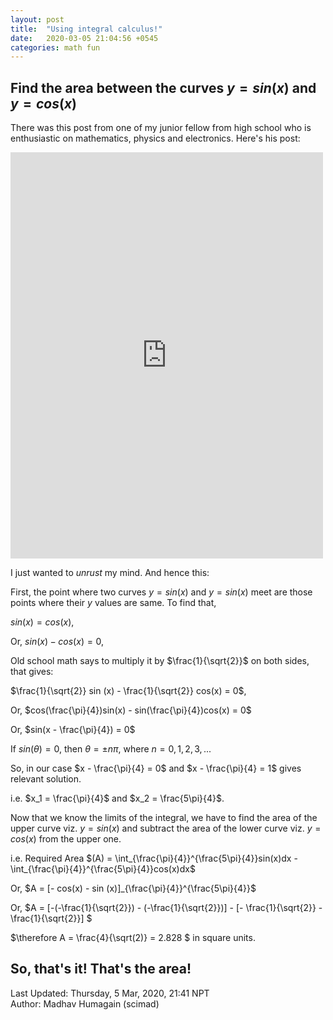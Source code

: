 ```yaml
---
layout: post
title:  "Using integral calculus!"
date:   2020-03-05 21:04:56 +0545
categories: math fun
---
```

<script type="text/javascript" async
  src="https://cdnjs.cloudflare.com/ajax/libs/mathjax/2.7.5/MathJax.js?config=TeX-MML-AM_CHTML">
</script>

<script type="text/x-mathjax-config">
    MathJax.Hub.Config({
        TeX: { equationNumbers: { autoNumber: "AMS" } },
        displayAlign: "center",
        tex2jax: {
            inlineMath: [ ['$','$'], ["\\(","\\)"] ],
            processEscapes: true
        }
    });
</script>

## Find the area between the curves $y = sin (x)$ and $y = cos(x)$

There was this post from one of my junior fellow from high school who is enthusiastic on mathematics, physics and electronics. Here's his post:
<iframe src="https://www.facebook.com/plugins/post.php?href=https%3A%2F%2Fwww.facebook.com%2Fpermalink.php%3Fstory_fbid%3D2656992194514508%26id%3D100006112605560&width=500" width="500" height="650" style="border:none;overflow:hidden" scrolling="no" frameborder="0" allowTransparency="true" allow="encrypted-media"></iframe>

I just wanted to _unrust_ my mind. And hence this:

First, the point where two curves $y = sin(x)$ and $y = sin(x)$ meet are those points where their $y$ values are same. To find that,

$sin(x) = cos(x)$,

Or, $sin(x) - cos(x) = 0$,

Old school math says to multiply it by $\frac{1}{\sqrt{2}}$ on both sides, that gives:

$\frac{1}{\sqrt{2}} sin (x) - \frac{1}{\sqrt{2}} cos(x) = 0$,

Or, $cos(\frac{\pi}{4})sin(x) - sin(\frac{\pi}{4})cos(x) = 0$

Or, $sin(x - \frac{\pi}{4}) = 0$

If $sin(\theta) = 0$, then $\theta = \pm n \pi$, where $n=0, 1, 2, 3, ...$

So, in our case $x - \frac{\pi}{4} = 0$ and $x - \frac{\pi}{4} = 1$ gives relevant solution.

i.e. $x_1 = \frac{\pi}{4}$ and $x_2 = \frac{5\pi}{4}$.

Now that we know the limits of the integral, we have to find the area of the upper curve viz. $y = sin(x)$ and subtract the area of the lower curve viz. $y = cos(x)$ from the upper one.

i.e. Required Area $(A) = \int_{\frac{\pi}{4}}^{\frac{5\pi}{4}}sin(x)dx - \int_{\frac{\pi}{4}}^{\frac{5\pi}{4}}cos(x)dx$

Or, $A = [- cos(x) - sin (x)]_{\frac{\pi}{4}}^{\frac{5\pi}{4}}$

Or, $A = [-(-\frac{1}{\sqrt{2}}) - (-\frac{1}{\sqrt{2}})] - [- \frac{1}{\sqrt{2}} - \frac{1}{\sqrt{2}}] $

$\therefore A = \frac{4}{\sqrt(2)} = 2.828 $ in square units.

So, that's it! That's the area!
----------
Last Updated: Thursday, 5 Mar, 2020, 21:41 NPT  
Author: Madhav Humagain (scimad)